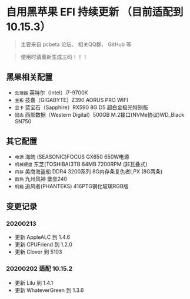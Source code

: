 
# 自用黑苹果 EFI 持续更新 （目前适配到 10.15.3）

> 主要来自 pcbeta 论坛、 相关QQ群、 GitHub 等

> 使用时请重新生成三码！！！

## 黑果相关配置

- `处理器` 英特尔（Intel）i7-9700K
- `主板` 技嘉（GIGABYTE）Z390 AORUS PRO WIFI
- `显卡` 蓝宝石（Sapphire）RX590 8G D5 超白金极光特别版
- `固态` 西部数据（Western Digital）500GB M.2接口(NVMe协议)WD_Black SN750

## 其它配置

- `电源` 海韵 (SEASONIC)FOCUS GX650 650W电源
- `机械硬盘` 东芝(TOSHIBA)3TB 64MB 7200RPM (非瓦叠式)
- `内存` 美商海盗船 DDR4 3200系列 8G内存条复仇者LPX (8G两条)
- `散热` 九州风神 堡垒240
- `机箱` 追风者(PHANTEKS) 416PTG钢化玻璃RGB版

## 变更记录

### 20200213

- 更新 AppleALC 到 1.4.6
- 更新 CPUFriend 到 1.2.0
- 更新 Clover 到 5103

### 20200202 适配 10.15.2

- 更新 Lilu 到 1.4.1
- 更新 WhateverGreen 到 1.3.6
